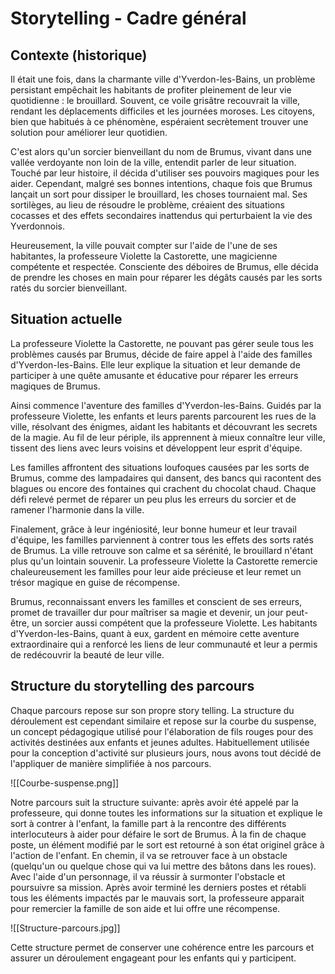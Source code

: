 # Storytelling - Cadre général

## Contexte (historique)


Il était une fois, dans la charmante ville d'Yverdon-les-Bains, un problème persistant empêchait les habitants de profiter pleinement de leur vie quotidienne : le brouillard. Souvent, ce voile grisâtre recouvrait la ville, rendant les déplacements difficiles et les journées moroses. Les citoyens, bien que habitués à ce phénomène, espéraient secrètement trouver une solution pour améliorer leur quotidien.

C'est alors qu'un sorcier bienveillant du nom de Brumus, vivant dans une vallée verdoyante non loin de la ville, entendit parler de leur situation. Touché par leur histoire, il décida d'utiliser ses pouvoirs magiques pour les aider. Cependant, malgré ses bonnes intentions, chaque fois que Brumus lançait un sort pour dissiper le brouillard, les choses tournaient mal. Ses sortilèges, au lieu de résoudre le problème, créaient des situations cocasses et des effets secondaires inattendus qui perturbaient la vie des Yverdonnois.

Heureusement, la ville pouvait compter sur l'aide de l'une de ses habitantes, la professeure Violette la Castorette, une magicienne compétente et respectée. Consciente des déboires de Brumus, elle décida de prendre les choses en main pour réparer les dégâts causés par les sorts ratés du sorcier bienveillant.

## Situation actuelle

La professeure Violette la Castorette, ne pouvant pas gérer seule tous les problèmes causés par Brumus, décide de faire appel à l'aide des familles d'Yverdon-les-Bains. Elle leur explique la situation et leur demande de participer à une quête amusante et éducative pour réparer les erreurs magiques de Brumus.

Ainsi commence l'aventure des familles d'Yverdon-les-Bains. Guidés par la professeure Violette, les enfants et leurs parents parcourent les rues de la ville, résolvant des énigmes, aidant les habitants et découvrant les secrets de la magie. Au fil de leur périple, ils apprennent à mieux connaître leur ville, tissent des liens avec leurs voisins et développent leur esprit d'équipe.


Les familles affrontent des situations loufoques causées par les sorts de Brumus, comme des lampadaires qui dansent, des bancs qui racontent des blagues ou encore des fontaines qui crachent du chocolat chaud. Chaque défi relevé permet de réparer un peu plus les erreurs du sorcier et de ramener l'harmonie dans la ville.

Finalement, grâce à leur ingéniosité, leur bonne humeur et leur travail d'équipe, les familles parviennent à contrer tous les effets des sorts ratés de Brumus. La ville retrouve son calme et sa sérénité, le brouillard n'étant plus qu'un lointain souvenir. La professeure Violette la Castorette remercie chaleureusement les familles pour leur aide précieuse et leur remet un trésor magique en guise de récompense.

Brumus, reconnaissant envers les familles et conscient de ses erreurs, promet de travailler dur pour maîtriser sa magie et devenir, un jour peut-être, un sorcier aussi compétent que la professeure Violette. Les habitants d'Yverdon-les-Bains, quant à eux, gardent en mémoire cette aventure extraordinaire qui a renforcé les liens de leur communauté et leur a permis de redécouvrir la beauté de leur ville.

## Structure du storytelling des parcours

Chaque parcours repose sur son propre story telling. La structure du déroulement est cependant similaire et repose sur la courbe du suspense, un concept pédagogique utilisé pour l'élaboration de fils rouges pour des activités destinées aux enfants et jeunes adultes. Habituellement utilisée pour la conception d'activité sur plusieurs jours, nous avons tout décidé de l'appliquer de manière simplifiée à nos parcours.

![[Courbe-suspense.png]]

Notre parcours suit la structure suivante: après avoir été appelé par la professeure, qui donne toutes les informations sur la situation et explique le sort à contrer à l'enfant, la famille part à la rencontre des différents interlocuteurs à aider pour défaire le sort de Brumus. À la fin de chaque poste, un élément modifié par le sort est retourné à son état originel grâce à l'action de l'enfant. En chemin, il va se retrouver face à un obstacle (quelqu'un ou quelque chose qui va lui mettre des bâtons dans les roues). Avec l'aide d'un personnage, il va réussir à surmonter l'obstacle et poursuivre sa mission. Après avoir terminé les derniers postes et rétabli tous les éléments impactés par le mauvais sort, la professeure apparait pour remercier la famille de son aide et lui offre une récompense. 

![[Structure-parcours.jpg]]

Cette structure permet de conserver une cohérence entre les parcours et assurer un déroulement engageant pour les enfants qui y participent.
